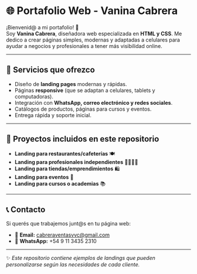 # 🌐 Portafolio Web - Vanina Cabrera

¡Bienvenid@ a mi portafolio! 🚀  
Soy **Vanina Cabrera**, diseñadora web especializada en **HTML y CSS**. Me dedico a crear páginas simples, modernas y adaptadas a celulares para ayudar a negocios y profesionales a tener más visibilidad online.

---

## 💼 Servicios que ofrezco
- Diseño de **landing pages** modernas y rápidas.  
- Páginas **responsive** (que se adaptan a celulares, tablets y computadoras).  
- Integración con **WhatsApp, correo electrónico y redes sociales**.  
- Catálogos de productos, páginas para cursos y eventos.  
- Entrega rápida y soporte inicial.  

---

## 📂 Proyectos incluidos en este repositorio
- **Landing para restaurantes/cafeterías** 🍽️  
- **Landing para profesionales independientes** 👩‍⚕️👨‍💼  
- **Landing para tiendas/emprendimientos** 🛍️  
- **Landing para eventos** 🎉  
- **Landing para cursos o academias** 📚  

---

## 📞 Contacto
Si querés que trabajemos junt@s en tu página web:  

- 📧 **Email:** cabreraventasvvc@gmail.com  
- 📱 **WhatsApp:** +54 9 11 3435 2310  

---

✨ *Este repositorio contiene ejemplos de landings que pueden personalizarse según las necesidades de cada cliente.*  
